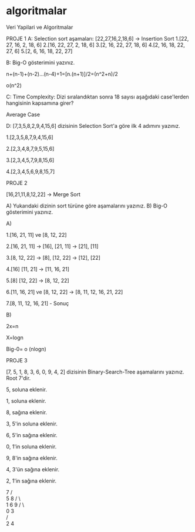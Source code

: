 # algoritmalar

 Veri Yapilari ve Algoritmalar
   
PROJE 1
A: Selection sort aşamaları: [22,27,16,2,18,6] -> Insertion Sort
1.[22, 27, 16, 2, 18, 6]
2.[16, 22, 27, 2, 18, 6]
3.[2, 16, 22, 27, 18, 6]
4.[2, 16, 18, 22, 27, 6]
5.[2, 6, 16, 18, 22, 27]

B: Big-O gösterimini yazınız.

n+(n-1)+(n-2)...(n-4)+1=[n.(n+1)]/2=(n^2+n)/2

o(n^2)

C: Time Complexity: Dizi sıralandıktan sonra 18 sayısı aşağıdaki case'lerden hangisinin kapsamına girer?

Average Case

D: [7,3,5,8,2,9,4,15,6] dizisinin Selection Sort'a göre ilk 4 adımını yazınız.

1.[2,3,5,8,7,9,4,15,6]

2.[2,3,4,8,7,9,5,15,6]

3.[2,3,4,5,7,9,8,15,6]

4.[2,3,4,5,6,9,8,15,7]

PROJE 2

[16,21,11,8,12,22] -> Merge Sort

A) Yukarıdaki dizinin sort türüne göre aşamalarını yazınız. B) Big-O gösterimini yazınız.

A)


1.[16, 21, 11] ve [8, 12, 22]

2.[16, 21, 11] -> [16], [21, 11] -> [21], [11]

3.[8, 12, 22] -> [8], [12, 22] -> [12], [22]

4.[16] [11, 21] -> [11, 16, 21]

5.[8] [12, 22] -> [8, 12, 22]

6.[11, 16, 21] ve [8, 12, 22] -> [8, 11, 12, 16, 21, 22]

7.[8, 11, 12, 16, 21] - Sonuç

B)

2x=n

X=logn

Big-0= o (nlogn)

PROJE 3

[7, 5, 1, 8, 3, 6, 0, 9, 4, 2] dizisinin Binary-Search-Tree aşamalarını yazınız.
Root 7'dir.

5, soluna eklenir.

1, soluna eklenir.

8, sağına eklenir.

3, 5'in soluna eklenir.

6, 5'in sağına eklenir.

0, 1'in soluna eklenir.

9, 8'in sağına eklenir.

4, 3'ün sağına eklenir.

2, 1'in sağına eklenir.


  7
/   \
5       8
/ \       \
1   6     9
/ \    
0   3  
   /   \
    2   4
